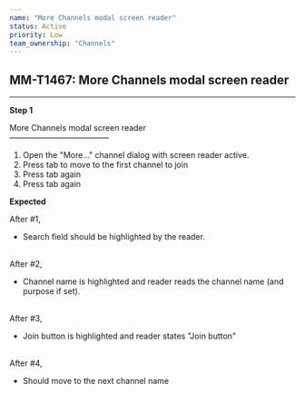 ```yaml
---
name: "More Channels modal screen reader"
status: Active
priority: Low
team_ownership: "Channels"
---
```


## MM-T1467: More Channels modal screen reader

---

**Step 1**

More Channels modal screen reader\
–––––––––––––––––––––––––

1. Open the "More..." channel dialog with screen reader active.
2. Press tab to move to the first channel to join
3. Press tab again
4. Press tab again

**Expected**

After #1,

- Search field should be highlighted by the reader.

\
After #2,

- Channel name is highlighted and reader reads the channel name (and purpose if set).

\
After #3,

- Join button is highlighted and reader states "Join button"

\
After #4,

- Should move to the next channel name
